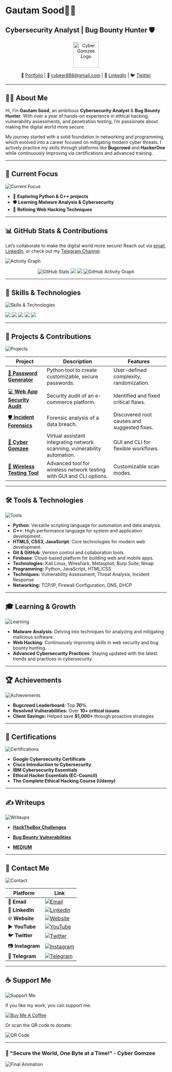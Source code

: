  <h1>Gautam Sood👨‍💻</h1>

<h2>Cybersecurity Analyst | Bug Bounty Hunter 🛡️</h2>

<p align="center">
  <img src="https://i.postimg.cc/J4Z6PVys/Screenshot-1253.png" alt="Cyber Gomzee Logo" height="80px"/>
</p>

<p align="center">
  🔗 <a href="https://cybergomzee.great-site.net/">Portfolio</a> |
  📧 <a href="mailto:cybeer888@gmail.com">cybeer888@gmail.com</a> |
  🔗 <a href="https://www.linkedin.com/in/gautam-sood-2110552b2">LinkedIn</a> |
  🐦 <a href="https://twitter.com/GAUTAM__SOOD">Twitter</a>
</p>  

---

## 👨‍💻 **About Me**  


Hi, I’m **Gautam Sood**, an ambitious **Cybersecurity Analyst** & **Bug Bounty Hunter**. With over a year of hands-on experience in ethical hacking, vulnerability assessments, and penetration testing, I’m passionate about making the digital world more secure.

My journey started with a solid foundation in networking and programming, which evolved into a career focused on mitigating modern cyber threats. I actively practice my skills through platforms like **Bugcrowd** and **HackerOne** while continuously improving via certifications and advanced training.

---

## 🔭 Current Focus

![Current Focus](https://i.giphy.com/media/v1.Y2lkPTc5MGI3NjExYXBmeHE4MHI4dTZvYnhtd2owbWJxNWR2MDd0YzNndmNyMzY0ZTJ2ciZlcD12MV9pbnRlcm5hbF9naWZfYnlfaWQmY3Q9Zw/6OrCT1jVbonHG/giphy.gif)

- 🌟 **Exploring Python & C++ projects**
- 🛡️ **Learning Malware Analysis & Cybersecurity**
- 🔬 **Refining Web Hacking Techniques**

---


## 📊 **GitHub Stats & Contributions**

Let’s collaborate to make the digital world more secure! Reach out via [email](mailto:soodgautam35@gmail.com), [LinkedIn](https://www.linkedin.com/in/gautam-sood-2110552b2), or check out my [Telegram Channel](https://t.me/hackmegomzee).

<p align="center">
  
![Activity Graph](https://github-readme-activity-graph.vercel.app/graph?username=krazystar55&theme=github)
<p align="center">
  <img src="https://github-readme-stats.vercel.app/api?username=krazystar55&show_icons=true&theme=radical" alt="GitHub Stats" />
  <img src="https://github-readme-streak-stats.herokuapp.com/?user=krazystar55&theme=radical" />
  <img src="https://github-readme-stats.vercel.app/api/top-langs/?username=krazystar55&layout=compact&theme=radical" />
  <img src="https://github-readme-activity-graph.vercel.app/graph?username=krazystar55&theme=github" alt="GitHub Activity Graph" />
</p>

---



## 🚀 Skills & Technologies


<p align="center">

  ![Skills & Technologies](https://media.giphy.com/media/3o7aCTPPm4OHfRLSH6/giphy.gif)

  <img src="https://img.shields.io/badge/-Python-grey?style=for-the-badge&logo=python&logoColor=white&labelColor=8E2DE2" />
  <img src="https://img.shields.io/badge/-C++-grey?style=for-the-badge&logo=c%2B%2B&logoColor=white&labelColor=8E2DE2" />
  <img src="https://img.shields.io/badge/-HTML5-grey?style=for-the-badge&logo=html5&logoColor=white&labelColor=8E2DE2" />
  <img src="https://img.shields.io/badge/-CSS3-grey?style=for-the-badge&logo=css3&logoColor=white&labelColor=8E2DE2" />
  <img src="https://img.shields.io/badge/-JavaScript-grey?style=for-the-badge&logo=javascript&logoColor=white&labelColor=8E2DE2" />
</p>

---

## 🚀 Projects & Contributions

![Projects](https://i.giphy.com/media/v1.Y2lkPTc5MGI3NjExM2RiendpbmYzeTJ5M3BmcXhsN28waTk0eTlyeGw3OXZlazdybWZsOCZlcD12MV9pbnRlcm5hbF9naWZfYnlfaWQmY3Q9Zw/2AVDG3vH0DVuiS9EYg/giphy.gif)

| **Project**                          | **Description**                                                                  | **Features**                              |
|--------------------------------------|----------------------------------------------------------------------------------|------------------------------------------|
| [🔑 **Password Generator**](https://github.com/krazystar55/password-generator) | Python tool to create customizable, secure passwords.                           | User-defined complexity, randomization.  |
| [💻 **Web App Security Audit**](https://github.com/krazystar55/webapp-security-assessment) | Security audit of an e-commerce platform.                                       | Identified and fixed critical flaws.     |
| [🛡️ **Incident Forensics**](https://github.com/krazystar55/incident-response) | Forensic analysis of a data breach.                                             | Discovered root causes and suggested fixes. |
| [🤖 **Cyber Gomzee**](#)              | Virtual assistant integrating network scanning, vulnerability automation.         | GUI and CLI for flexible workflows.      |
| [📡 **Wireless Testing Tool**](#)    | Advanced tool for wireless network testing with GUI and CLI options.             | Customizable scan modes.                 |

---


## 🛠️ Tools & Technologies

![Tools](https://i.giphy.com/media/v1.Y2lkPTc5MGI3NjExaHV0OHc1YjJweGg1dzd2djZuc3JxNXhtZmMwYXdlc2Z0djUwY3J6OCZlcD12MV9pbnRlcm5hbF9naWZfYnlfaWQmY3Q9Zw/TOWeGr70V2R1K/giphy.gif)

- **Python**: Versatile scripting language for automation and data analysis.
- **C++**: High-performance language for system and application development.
- **HTML5, CSS3, JavaScript**: Core technologies for modern web development.
- **Git & GitHub**: Version control and collaboration tools.
- **Firebase**: Cloud-based platform for building web and mobile apps.
- **Technologies:** Kali Linux, Wireshark, Metasploit, Burp Suite, Nmap  
- **Programming:** Python, JavaScript, HTML/CSS  
- **Techniques:** Vulnerability Assessment, Threat Analysis, Incident Response  
- **Networking:** TCP/IP, Firewall Configuration, DNS, DHCP

---

## 🎓 Learning & Growth

![Learning](https://i.giphy.com/media/v1.Y2lkPTc5MGI3NjExbDB4MWhzZnR6NGhrajVoYzJ3dWZxd2JwamYwejhoNGJmYzVwejAyeSZlcD12MV9pbnRlcm5hbF9naWZfYnlfaWQmY3Q9Zw/0IxCCFB96rqSvMof7o/giphy.gif)

- **Malware Analysis**: Delving into techniques for analyzing and mitigating malicious software.
- **Web Hacking**: Continuously improving skills in web security and bug bounty hunting.
- **Advanced Cybersecurity Practices**: Staying updated with the latest trends and practices in cybersecurity.

---


## 🏆 **Achievements**  

![Achievements](https://media0.giphy.com/media/v1.Y2lkPTc5MGI3NjExN2l2bHljbTR0YmZlOHFvdzBqcTcwMWFzNXZ2NGdjYjc2Y2NyajdueCZlcD12MV9pbnRlcm5hbF9naWZfYnlfaWQmY3Q9Zw/3lSXBFOP8d01vO1bLi/giphy.gif)

- **Bugcrowd Leaderboard:** Top **70%**  
- **Resolved Vulnerabilities:** Over **10+ critical issues**  
- **Client Savings:** Helped save **$1,000+** through proactive strategies  

---

## 📜 **Certifications**  

![Certifications](https://media1.giphy.com/media/v1.Y2lkPTc5MGI3NjExZ3BtbHlkeDJ2Mjc2ODEyNXppZXlmMHBkb204dnlzdWw1NXM0NW9idyZlcD12MV9pbnRlcm5hbF9naWZfYnlfaWQmY3Q9Zw/c633R44duH0P4upxvZ/giphy.gif)

- **Google Cybersecurity Certificate**  
- **Cisco Introduction to Cybersecurity**  
- **IBM Cybersecurity Essentials**  
- **Ethical Hacker Essentials (EC-Council)**  
- **The Complete Ethical Hacking Course (Udemy)**  

---

## ✍️ **Writeups**  

![Writeups](https://media4.giphy.com/media/v1.Y2lkPTc5MGI3NjExMjZ2eWwwa2w5Y284aTUzZzNldG4wMnBqcjIwZWU3cGFmeTA0dzZ3cyZlcD12MV9pbnRlcm5hbF9naWZfYnlfaWQmY3Q9Zw/H1eP0qQkhDGWb4Fr2w/giphy.gif)

- [**HackTheBox Challenges**](https://github.com/krazystar55/writeups/hackthebox/)  

- [**Bug Bounty Vulnerabilities**](https://github.com/krazystar55/writeups/bugbounty/)

- [**MEDIUM**](https://medium.com/@soodgautam35/)

---


## 📝 Contact Me

 ![Contact](https://i.giphy.com/media/v1.Y2lkPTc5MGI3NjExeXp3OGRmODZscXU4anp5NzZta29kdm02YjZ2OWQwaHR4d3czZGN4YyZlcD12MV9pbnRlcm5hbF9naWZfYnlfaWQmY3Q9Zw/1p74BBfYv8JwNC8SYI/giphy.gif) 
  

| **Platform**       | **Link**                                                                                       |  
|---------------------|-----------------------------------------------------------------------------------------------|  
| 📧 **Email**        | <a href="mailto:cybeer888@gmail.com"><img src="https://img.icons8.com/color/48/000000/gmail.png" alt="Email" /></a>  |  
| 💼 **LinkedIn**     | <a href="https://www.linkedin.com/in/gautam-sood-2110552b2"><img src="https://img.icons8.com/color/48/000000/linkedin.png" alt="LinkedIn" /></a> |  
| 🌐 **Website**      | <a href="https://www.cybergomzee.great-site.net"><img src="https://img.icons8.com/color/48/000000/internet.png" alt="Website" /></a> |  
| ▶️ **YouTube**      | <a href="https://youtube.com/@cyber_gomzee"><img src="https://img.icons8.com/color/48/000000/youtube-play.png" alt="YouTube" /></a> |  
| 🐦 **Twitter**      | <a href="https://twitter.com/GAUTAM__SOOD"><img src="https://img.icons8.com/color/48/000000/twitter.png" alt="Twitter" /></a> |  
| 📷 **Instagram**    | <a href="https://www.instagram.com/cyber_gomzee/"><img src="https://img.icons8.com/color/48/000000/instagram-new.png" alt="Instagram" /></a> |  
| 📨 **Telegram**     | <a href="https://t.me/hackmegomzee"><img src="https://i.postimg.cc/c1jyLnLn/telegram.png" alt="Telegram" /></a> |  

---

## ☕ Support Me


![Support Me](https://i.giphy.com/media/v1.Y2lkPTc5MGI3NjExa21ndmFjNWxqbXloaWtrZGc5ZnAyY3BqZ2FnampveDluN2EyY2k5YSZlcD12MV9pbnRlcm5hbF9naWZfYnlfaWQmY3Q9Zw/115BJle6N2Av0A/giphy.gif)

If you like my work, you can support me:

[![Buy Me A Coffee](https://cdn.buymeacoffee.com/buttons/v2/default-yellow.png)](buymeacoffee.com/krazystar55)

Or scan the QR code to donate:

![QR Code](https://i.postimg.cc/RV1kdRxq/qr.jpg)

---

### 🚀 "Secure the World, One Byte at a Time!" - Cyber Gomzee

![Final Animation](https://cdnb.artstation.com/p/assets/images/images/035/934/391/original/nikolas-skull-gif.gif)
